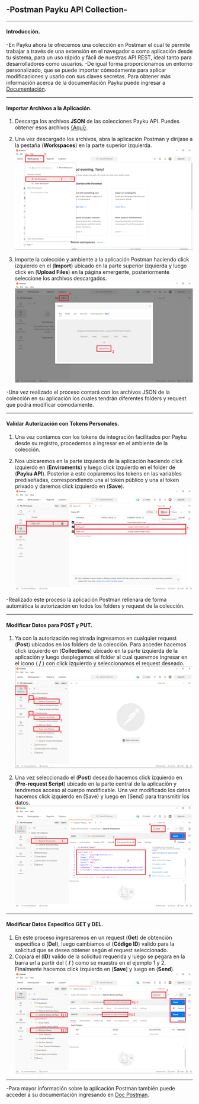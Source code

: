 ## -Postman Payku API Collection-

------------

#### Introducción.
-En Payku ahora te ofrecemos una colección en Postman el cual te permite trabajar a través de una extensión en el navegador o como aplicación desde tu sistema, para un uso rápido y fácil de nuestras API REST, ideal tanto para desarrolladores como usuarios.
-De igual forma proporcionamos un entorno personalizado, que se puede importar cómodamente para aplicar modificaciones y usarlo con sus claves secretas.
Para obtener más información acerca de la documentación Payku puede ingresar a <a href="https://docs.payku.cl/" target="_blank">Documentación</a>.

------------

#### Importar Archivos a la Aplicación.
1. Descarga los archivos **JSON** de las colecciones Payku API. Puedes obtener esos archivos [{Aquí}](https://github.com/Paykucl/doc-apirest-postman/tree/master/collection).

2. Una vez descargado los archivos, abra la aplicación Postman y diríjase a la pestaña (**Workspaces**) en la parte superior izquierda.
![](https://github.com/Paykucl/doc-apirest-postman/blob/master/img/imagen1.png?raw=true)

3. Importe la colección y ambiente a la aplicación Postman haciendo click izquierdo en el (**Import**) ubicado en la parte superior izquierda y luego click en (**Upload Files**) en la página emergente, posteriormente seleccione los archivos descargados.
![](https://github.com/Paykucl/doc-apirest-postman/blob/master/img/imagen2.png?raw=true)

-Una vez realizado el proceso contará con los archivos JSON de la colección en su aplicación los cuales tendrán diferentes folders y request que podrá modificar cómodamente.

------------

#### Validar Autorización con Tokens Personales.
1. Una vez contamos con los tokens de integración facilitados por Payku desde su registro, procedemos a ingresar en el ambiente de la colección.

2. Nos ubicaremos en la parte izquierda de la aplicación haciendo click izquierdo en (**Enviroments**) y luego click izquierdo en el folder de (**Payku API**). Posterior a esto copiaremos los tokens en las variables prediseñadas, correspondiendo una al token público y una al token privado y daremos click izquierdo en (**Save**).
![](https://github.com/Paykucl/doc-apirest-postman/blob/master/img/imagen3.png?raw=true)

-Realizado este proceso la aplicación Postman rellenara de forma automática la autorización en todos los folders y request de la colección.

------------

#### Modificar Datos para POST y PUT.
1. Ya con la autorización registrada ingresamos en cualquier request (**Post**) ubicados en los folders de la colección. Para acceder hacemos click izquierdo en (**Collections**) ubicado en la parte izquierda de la aplicación y luego desplegamos el folder al cual queremos ingresar en el icono ( **\/** ) con click izquierdo y seleccionamos el request deseado.
![](https://github.com/Paykucl/doc-apirest-postman/blob/master/img/imagen4.png?raw=true)

2. Una vez seleccionado el (**Post**) deseado hacemos click izquierdo en (**Pre-request Script**) ubicado en la parte central de la aplicación y tendremos acceso al cuerpo modificable. Una vez modificado los datos hacemos click izquierdo en (Save) y luego en (Send) para transmitir los datos.
![](https://github.com/Paykucl/doc-apirest-postman/blob/master/img/imagen5.png?raw=true)

------------

#### Modificar Datos Especifico GET y DEL.
1. En este proceso ingresaremos en un request (**Get**) de obtención específica o (**Del**), luego cambiamos el (**Código ID**) valido para la solicitud que se desea obtener según el request seleccionado.
2. Copiará el (**ID**) valido de la solicitud requerida y luego se pegara en la barra url a partir del ( **/** ) como se muestra en el ejemplo 1 y 2. Finalmente hacemos click izquierdo en (**Save**) y luego en (**Send**).
![](https://github.com/Paykucl/doc-apirest-postman/blob/master/img/imagen6.png?raw=true)

------------

-Para mayor información sobre la aplicación Postman también puede acceder a su documentación ingresando en <a href="https://learning.postman.com/docs/getting-started/introduction/" target="_blank">Doc Postman</a>.